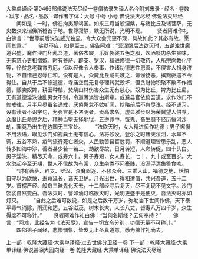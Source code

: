 大乘单译经·第0466部佛说法灭尽经一卷僧祐录失译人名今附刘宋录
· 经名 · 卷数 · 跋序
· 品名 · 品数 · 译作者字体：大号 中号 小号
佛说法灭尽经
佛说法灭尽经
　　闻如是：一时，佛在拘夷那竭国。如来三月当般涅槃，与诸比丘及诸菩萨，无央数众来诣佛所稽首于地。世尊寂静，默无所说，光明不现。
　　贤者阿难作礼白佛言：“世尊前后说法威光独显，今大众会光更不现，何故如此？其必有故，愿闻其意。”
　　佛默不应，如是至三，佛告阿难：“吾涅槃后法欲灭时，五逆浊世魔道兴盛，魔作沙门坏乱吾道，著俗衣裳，乐好袈裟五色之服，饮酒啖肉杀生贪味，无有慈心更相憎嫉。时有菩萨、辟支、罗汉，精进修德一切敬待，人所宗向教化平等，怜贫念老鞠育穷厄，恒以经像令人奉事，作诸功德志性恩善，不侵害人捐身济物，不自惜己忍辱仁和。设有是人，众魔比丘咸共嫉之，诽谤扬恶，摈黜驱遣不令得住。自共于后不修道德，寺庙空荒无复修理转就毁坏，但贪财物积聚不散不作福德，贩卖奴婢，耕田种植，焚烧山林伤害众生无有慈心。奴为比丘，婢为比丘尼，无有道德淫泆浊乱男女不别，令道薄淡皆由斯辈。或避县官依倚吾道，求作沙门不修戒律，月半月尽虽名诵戒，厌倦懈怠不欲听闻，抄略前后不肯尽说。经不诵习，设有读者不识字句，为强言是不咨明者。贡高求名，虚显雅步以为荣冀望人供养。众魔比丘命终之后，精神当堕无择地狱，五逆罪中，饿鬼、畜生靡不经历恒河沙劫，罪竟乃出生在边国无三宝处。
　　“法欲灭时，女人精进恒作功德；男子懈慢不用法语，眼见沙门如视粪土无有信心。法将殄没，登尔之时诸天泣泪，水旱不调，五谷不熟，疫气流行死亡者众，人民勤苦县官尅罚，不顺道理皆思乐乱，恶人转多如海中沙，善者甚少若一若二。劫欲尽故，日月转短，人命转促，四十头白。男子淫泆，精尽夭命，或寿六十。男子寿短，女人寿长，七十、九十或至百岁。大水忽起卒至无期，世人不信故为有常，众生杂类不问豪贱，没溺浮漂鱼鳖食啖。
　　“时有菩萨、辟支、罗汉，众魔驱逐，不预众会。三乘入山，福德之地，恬怕自守以为欣快，寿命延长，诸天卫护。月光出世，得相遭值，共兴吾道，五十二岁。首楞严经、般舟三昧先化灭去，十二部经寻后复灭，尽不复现不见文字。沙门袈裟自然变白。吾法灭时，譬如油灯临欲灭时，光明更盛于是便灭，吾法灭时亦如灯灭。
　　“自此之后难可数说，如是之后数千万岁，弥勒当下世间作佛，天下泰平毒气消除，雨润和适，五谷滋茂，树木长大，人长八丈，皆寿八万四千岁，众生得度不可称计。”
　　贤者阿难作礼白佛：“当何名斯经？云何奉持？”
　　佛言：“阿难，此经名为《法灭尽》，宣告一切宜令分别，功德无量不可称计。”
　　四部弟子闻经，悲惨惆怅，皆发无上圣真道意，悉为佛作礼而去。

上一部：乾隆大藏经·大乘单译经·过去世佛分卫经一卷
下一部：乾隆大藏经·大乘单译经·佛说甚深大回向经一卷
乾隆大藏经·大乘单译经·佛说法灭尽经